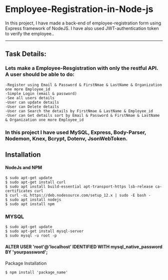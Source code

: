 # Employee-Registration-in-Node-js
In this project, I have made a back-end of employee-registration form using Express framework of NodeJS. I have also used JWT-authentication token to verify the employee..

-------------------------------------------------------------------------------------

## Task Details:
### Lets make a Employee-Resgistration with only the restful API. A user should be able to do:

    -Register using Email & Password & FirstNmae & LastName & Organization one more Employee_id
    -Simple Login (email & password)
    -See all users details 
    -User can update details 
    -User can Delete details 
    -User can Search the details by FirstNmae & LastName & Employee_id 
    -User can Get details sort by Email & Password & FirstNmae & LastName & Organization one more Employee_id
    
### In this project I have used MySQL, Express, Body-Parser, Nodemon, Knex, Bcrypt, Dotenv, JsonWebToken.

## Installation
#### NodeJs and NPM

    $ sudo apt-get update 
    $ sudo apt-get install curl 
    $ sudo apt install build-essential apt-transport-https lsb-release ca-certificates curl 
    $ curl -sL https://deb.nodesource.com/setup_12.x | sudo -E bash -
    $ sudo apt install nodejs
    $ sudo apt install npm

### MYSQL

    $ sudo apt-get update
    $ sudo apt-get install mysql-server
    $ sudo mysql -u root -p
    
#### ALTER USER 'root'@'localhost' IDENTIFIED WITH mysql_native_password BY 'yourpassword';
Package Installation

    $ npm install 'package_name'
